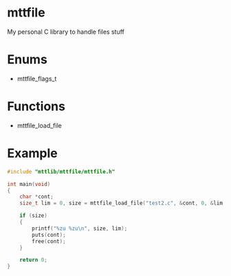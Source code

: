 # mttfile
My personal C library to handle files stuff

# Enums
- mttfile_flags_t

# Functions
- mttfile_load_file

# Example
```c
#include "mttlib/mttfile/mttfile.h"

int main(void)
{
	char *cont;
	size_t lim = 0, size = mttfile_load_file("test2.c", &cont, 0, &lim, STRING);

	if (size)
	{
		printf("%zu %zu\n", size, lim);
		puts(cont);
		free(cont);
	}

	return 0;
}
```
